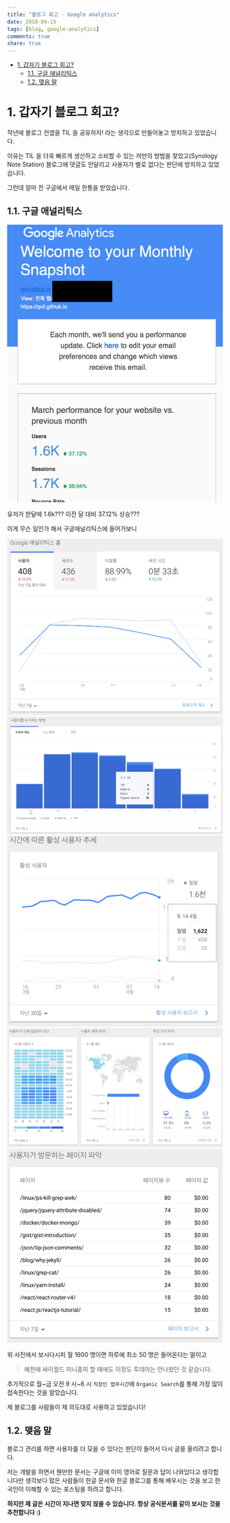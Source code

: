 ```yaml
---
title: "블로그 회고 - Google analytics"
date: 2018-04-15
tags: [blog, google-analytics]
comments: true
share: true
---
```


- [1. 갑자기 블로그 회고?](#1-갑자기-블로그-회고)
  - [1.1. 구글 애널리틱스](#11-구글-애널리틱스)
  - [1.2. 맺음 말](#12-맺음-말)

# 1. 갑자기 블로그 회고?

작년에 블로그 컨셉을 TIL 을 공유하자! 라는 생각으로 만들어놓고 방치하고 있었습니다.

이유는 TIL 을 더욱 빠르게 생산하고 소비할 수 있는 저만의 방법을 찾았고(Synology Note Station) 블로그에 댓글도 안달리고 사용자가 별로 없다는 판단에 방치하고 있었습니다.

그런데 얼마 전 구글에서 메일 한통을 받았습니다.

## 1.1. 구글 애널리틱스

![/images/google-analytics-mail.png](/images/google-analytics-mail.png)

유저가 한달에 1.6k??? 이전 달 대비 37.12% 상승???

이게 무슨 일인가 해서 구글애널리틱스에 들어가보니

![/images/google-analytics1.png](/images/google-analytics1.png)
![/images/google-analytics2.png](/images/google-analytics2.png)
![/images/google-analytics3.png](/images/google-analytics3.png)
![/images/google-analytics4.png](/images/google-analytics4.png)
![/images/google-analytics5.png](/images/google-analytics5.png)

위 사진에서 보시다시피 월 1600 명이면 하루에 최소 50 명은 들어온다는 말이고

> 예전에 싸이월드 미니홈피 할 때에도 이정도 투데이는 안나왔던 것 같습니다.

추가적으로 월~금 오전 9 시~6 시 `직장인 업무시간`에 `Organic Search`를 통해 가장 많이 접속한다는 것을 알았습니다.

제 블로그를 사람들이 제 의도대로 사용하고 있었습니다!

## 1.2. 맺음 말

블로그 관리를 하면 사용자를 더 모을 수 있다는 판단이 들어서 다시 글을 올리려고 합니다.

저는 개발을 하면서 웬만한 문서는 구글에 이미 영어로 질문과 답이 나와있다고 생각합니다만 생각보다 많은 사람들이 한글 문서와 한글 블로그를 통해 배우시는 것을 보고 한국인이 이해할 수 있는 포스팅을 하려고 합니다.

**하지만 제 글은 시간이 지나면 맞지 않을 수 있습니다. 항상 공식문서를 같이 보시는 것을 추천합니다 :)**
